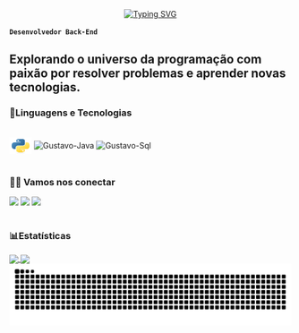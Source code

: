 <div align="center">
  <a href="https://git.io/typing-svg">
    <img src="https://readme-typing-svg.demolab.com?font=Fira+Code&weight=500&size=30&pause=2000&color=ffffff&center=true&vCenter=true&random=false&width=524&lines=%F0%9F%91%8B+Eae!+Sou+Gustavo+de+Souza" alt="Typing SVG">
  </a>
</div>

**`Desenvolvedor Back-End`**

Explorando o universo da programação com paixão por resolver problemas e aprender novas tecnologias.
---
### 👾Linguagens e Tecnologias 
<div style="display: inline_block"><br>
  <img align="center" alt="Gustavo-Python" height="30" width="40" src="https://raw.githubusercontent.com/devicons/devicon/master/icons/python/python-original.svg">
    <img align="center" alt="Gustavo-Java" height="30" width="40" <img src="https://cdn.jsdelivr.net/gh/devicons/devicon@latest/icons/java/java-original.svg">
  <img align="center" alt="Gustavo-Sql" height="40" width="50" <img src="https://cdn.jsdelivr.net/gh/devicons/devicon@latest/icons/mysql/mysql-original-wordmark.svg">
</div>
<br>

### 🙋‍♂️ Vamos nos conectar 
<div> 
 <a href="https://wa.me/5581992343816" target="_blank"><img src="https://img.shields.io/badge/WhatsApp-25D366?style=for-the-badge&logo=whatsapp&logoColor=white" target="_blank"></a> 
  <a href = "mailto:gustavodesouza1301@gmail.com"><img src="https://img.shields.io/badge/-Gmail-%23333?style=for-the-badge&logo=gmail&logoColor=red" target="_blank"></a>
  <a href="https://www.linkedin.com/in/gustavo-souza13/" target="_blank"><img src="https://img.shields.io/badge/-LinkedIn-%230077B5?style=for-the-badge&logo=linkedin&logoColor=white" target="_blank"></a>   
</div>
<br>
<h3 align="left">📊Estatísticas</h3> 
<div>
<a href="https://github.com/GustavoSouza1301/github-readme-stats">
  <img height=150 align="center" src="https://github-readme-stats.vercel.app/api?username=GustavoSouza1301&show_icons=true&theme=tokyonight&include_all_commits=true&locale=pt-br" />
</a>
<a href="https://github.com/GustavoSouza1301/convoychat">
  <img height=150 align="center" src="https://github-readme-stats.vercel.app/api/top-langs?username=GustavoSouza1301&layout=compact&langs_count=5&card_width=50&show_icons=true&theme=tokyonight&include_all_commits=true&locale=pt-br" />
</a>
</div>

<picture align="center">
  <source media="(prefers-color-scheme: dark)" srcset="https://raw.githubusercontent.com/GuilhermeEnrique18/GuilhermeEnrique18/output/github-contribution-grid-snake-dark.svg">
  <source media="(prefers-color-scheme: light)" srcset="https://raw.githubusercontent.com/GuilhermeEnrique18/GuilhermeEnrique18/output/github-contribution-grid-snake-dark.svg">
  <img align="center" alt="github contribution grid snake animation" src="https://raw.githubusercontent.com/GuilhermeEnrique18/GuilhermeEnrique18/output/github-contribution-grid-snake.svg">
</picture>
